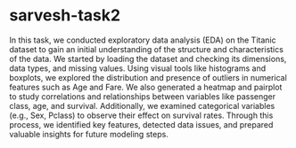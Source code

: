 # sarvesh-task2
In this task, we conducted exploratory data analysis (EDA) on the Titanic dataset to gain an initial understanding of the structure and characteristics of the data. We started by loading the dataset and checking its dimensions, data types, and missing values. Using visual tools like histograms and boxplots, we explored the distribution and presence of outliers in numerical features such as Age and Fare. We also generated a heatmap and pairplot to study correlations and relationships between variables like passenger class, age, and survival. Additionally, we examined categorical variables (e.g., Sex, Pclass) to observe their effect on survival rates. Through this process, we identified key features, detected data issues, and prepared valuable insights for future modeling steps.
